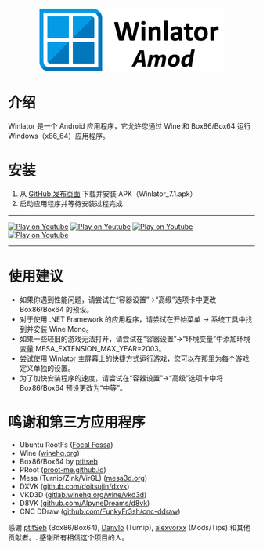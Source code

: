 <p align="center">
	<img src="logo.png" width="376" height="128" alt="Winlator Logo" />  
</p>

# 介绍

Winlator 是一个 Android 应用程序，它允许您通过 Wine 和 Box86/Box64 运行 Windows（x86_64）应用程序。

# 安装

1. 从 [GitHub 发布页面](https://github.com/brunodev85/winlator/releases) 下载并安装 APK（Winlator_7.1.apk）
2. 启动应用程序并等待安装过程完成

----

[![Play on Youtube](https://img.youtube.com/vi/8PKhmT7B3Xo/1.jpg)](https://www.youtube.com/watch?v=8PKhmT7B3Xo)
[![Play on Youtube](https://img.youtube.com/vi/9E4wnKf2OsI/2.jpg)](https://www.youtube.com/watch?v=9E4wnKf2OsI)
[![Play on Youtube](https://img.youtube.com/vi/czEn4uT3Ja8/2.jpg)](https://www.youtube.com/watch?v=czEn4uT3Ja8)
[![Play on Youtube](https://img.youtube.com/vi/eD36nxfT_Z0/2.jpg)](https://www.youtube.com/watch?v=eD36nxfT_Z0)

----

# 使用建议

- 如果你遇到性能问题，请尝试在“容器设置”->“高级”选项卡中更改 Box86/Box64 的预设。
- 对于使用 .NET Framework 的应用程序，请尝试在开始菜单 -> 系统工具中找到并安装 Wine Mono。
- 如果一些较旧的游戏无法打开，请尝试在“容器设置”->“环境变量”中添加环境变量 MESA_EXTENSION_MAX_YEAR=2003。
- 尝试使用 Winlator 主屏幕上的快捷方式运行游戏，您可以在那里为每个游戏定义单独的设置。
- 为了加快安装程序的速度，请尝试在“容器设置”->“高级”选项卡中将 Box86/Box64 预设更改为“中等”。

# 鸣谢和第三方应用程序

- Ubuntu RootFs ([Focal Fossa](https://releases.ubuntu.com/focal))
- Wine ([winehq.org](https://www.winehq.org/))
- Box86/Box64 by [ptitseb](https://github.com/ptitSeb)
- PRoot ([proot-me.github.io](https://proot-me.github.io))
- Mesa (Turnip/Zink/VirGL) ([mesa3d.org](https://www.mesa3d.org))
- DXVK ([github.com/doitsujin/dxvk](https://github.com/doitsujin/dxvk))
- VKD3D ([gitlab.winehq.org/wine/vkd3d](https://gitlab.winehq.org/wine/vkd3d))
- D8VK ([github.com/AlpyneDreams/d8vk](https://github.com/AlpyneDreams/d8vk))
- CNC DDraw ([github.com/FunkyFr3sh/cnc-ddraw](https://github.com/FunkyFr3sh/cnc-ddraw))

感谢 [ptitSeb](https://github.com/ptitSeb) (Box86/Box64), [Danylo](https://blogs.igalia.com/dpiliaiev/tags/mesa/) (Turnip), [alexvorxx](https://github.com/alexvorxx) (Mods/Tips) 和其他贡献者。.
感谢所有相信这个项目的人。
